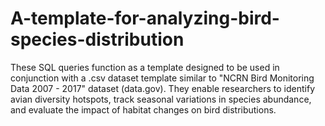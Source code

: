 # A-template-for-analyzing-bird-species-distribution
These SQL queries function as a template designed to be used in conjunction with a .csv dataset template similar to "NCRN Bird Monitoring Data 2007 - 2017" dataset (data.gov). They enable researchers to identify avian diversity hotspots, track seasonal variations in species abundance, and evaluate the impact of habitat changes on bird distributions. 

